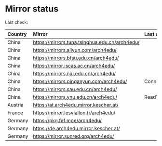 <script src="./time.js"></script>
# Mirror status
Last check: <script type="text/javascript">localize(1677359819.6557906);</script>

|Country|Mirror|Last update|
|:------|:-----|:----------|
|China|https://mirrors.tuna.tsinghua.edu.cn/arch4edu/|<script type="text/javascript">localize(1677306829);</script>|
|China|https://mirrors.aliyun.com/arch4edu/|<script type="text/javascript">localize(1677349993);</script>|
|China|https://mirrors.bfsu.edu.cn/arch4edu/|<script type="text/javascript">localize(1677306829);</script>|
|China|https://mirror.iscas.ac.cn/arch4edu/|<script type="text/javascript">localize(1677349993);</script>|
|China|https://mirrors.nju.edu.cn/arch4edu/|<script type="text/javascript">localize(1677306829);</script>|
|China|https://mirrors.pinganyun.com/arch4edu/|ConnectionError|
|China|https://mirrors.sau.edu.cn/arch4edu/|<script type="text/javascript">localize(1673850842);</script>|
|China|https://mirrors.ynu.edu.cn/arch4edu/|ReadTimeout|
|Austria|https://at.arch4edu.mirror.kescher.at/|<script type="text/javascript">localize(1677306829);</script>|
|France|https://mirror.lesviallon.fr/arch4edu/|<script type="text/javascript">localize(1677306829);</script>|
|Germany|https://pkg.fef.moe/arch4edu/|<script type="text/javascript">localize(1677306829);</script>|
|Germany|https://de.arch4edu.mirror.kescher.at/|<script type="text/javascript">localize(1677306829);</script>|
|Germany|https://mirror.sunred.org/arch4edu/|<script type="text/javascript">localize(1677306829);</script>|

<script src="./tablefilter/tablefilter.js"></script>
<script src="./table.js"></script>